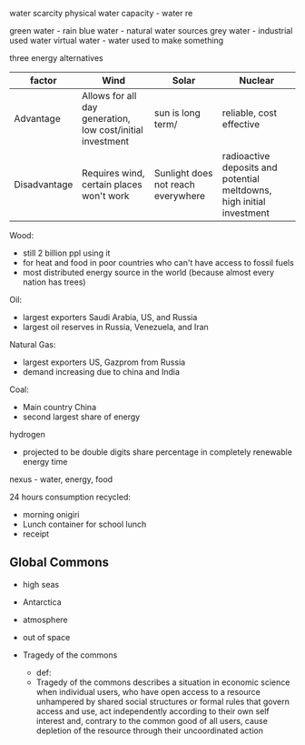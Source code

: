 water scarcity
physical water capacity - water re


green water - rain
blue water - natural water sources
grey water - industrial used water
virtual water - water used to make something


three energy alternatives


| factor | Wind | Solar | Nuclear|
| --- | --- | --- | --- |
| Advantage | Allows for all day generation, low cost/initial investment | sun is long term/  | reliable, cost effective |
| Disadvantage | Requires wind, certain places won't work | Sunlight does not reach everywhere | radioactive deposits and potential meltdowns, high initial investment |


Wood:
- still 2 billion ppl using it
- for heat and food in poor countries who can't have access to fossil fuels
- most distributed energy source in the world (because almost every nation has trees)

Oil:
- largest exporters Saudi Arabia, US, and Russia
- largest oil reserves in Russia, Venezuela, and Iran

Natural Gas:
- largest exporters US, Gazprom from Russia
- demand increasing due to china and India

Coal:
- Main country China
- second largest share of energy

hydrogen
- projected to be double digits share percentage in completely renewable energy time  

nexus - water, energy, food

24 hours consumption recycled:
- morning onigiri
- Lunch container for school lunch
- receipt

## Global Commons
- high seas
- Antarctica
- atmosphere
- out of space

- Tragedy of the commons
  - def:
  - Tragedy of the commons describes a situation in economic science when individual users, who have open access to a resource unhampered by shared social structures or formal rules that govern access and use, act independently according to their own self interest and, contrary to the common good of all users, cause depletion of the resource through their uncoordinated action
